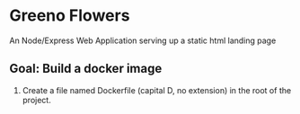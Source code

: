 # Greeno Flowers

An Node/Express Web Application serving up a static html landing page

## Goal: Build a docker image
1. Create a file named Dockerfile (capital D, no extension) in the root of the project. 